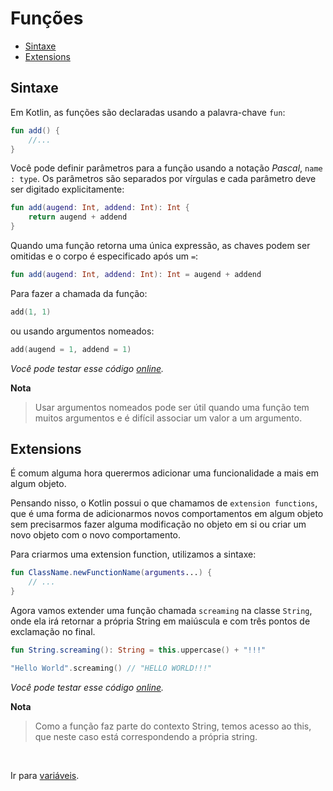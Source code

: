 # Funções

* [Sintaxe](#sintaxe)
* [Extensions](#extensions)

<div id='sintaxe'></div>

## Sintaxe

Em Kotlin, as funções são declaradas usando a palavra-chave `fun`:

```kotlin
fun add() {
    //...
}
```

Você pode definir parâmetros para a função usando a notação _Pascal_, `name : type`. Os parâmetros são separados
por vírgulas e cada parâmetro deve ser digitado explicitamente:

```kotlin
fun add(augend: Int, addend: Int): Int {
    return augend + addend
}
```

Quando uma função retorna uma única expressão, as chaves podem ser omitidas e o corpo é especificado após um `=`:

```kotlin
fun add(augend: Int, addend: Int): Int = augend + addend
```

Para fazer a chamada da função:

```kotlin
add(1, 1)
```

ou usando argumentos nomeados:

```kotlin
add(augend = 1, addend = 1)
```

_Você pode testar esse código [online](https://pl.kotl.in/fuB8CNime)._

**Nota**
> Usar argumentos nomeados pode ser útil quando uma função tem muitos argumentos e é difícil associar um valor a um
> argumento.

<div id='extensions'></div>

## Extensions

É comum alguma hora querermos adicionar uma funcionalidade a mais em algum objeto. 

Pensando nisso, o Kotlin possui o que chamamos de `extension functions`, que é uma forma de adicionarmos novos comportamentos em algum objeto sem precisarmos fazer alguma modificação no objeto em si ou criar um novo objeto com o novo comportamento.

Para criarmos uma extension function, utilizamos a sintaxe:

```kotlin
fun ClassName.newFunctionName(arguments...) {
    // ...
}
```

Agora vamos extender uma função chamada `screaming` na classe `String`, onde ela irá retornar a própria String em maiúscula 
e com três pontos de exclamação no final.

```kotlin
fun String.screaming(): String = this.uppercase() + "!!!"

"Hello World".screaming() // "HELLO WORLD!!!"
```

_Você pode testar esse código [online](https://pl.kotl.in/9frrrEcb1)._

**Nota**
> Como a função faz parte do contexto String, temos acesso ao this, que neste caso está correspondendo a própria string.

<br>

Ir para [variáveis](VARIABLES.md).

